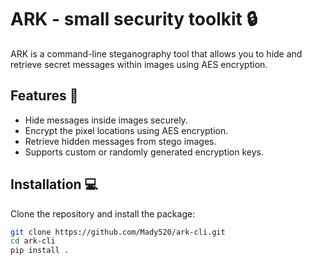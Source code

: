 # ARK - small security toolkit  🔒

ARK is a command-line steganography tool that allows you to hide and retrieve secret messages within images using AES encryption.

## Features 🚀
- Hide messages inside images securely.
- Encrypt the pixel locations using AES encryption.
- Retrieve hidden messages from stego images.
- Supports custom or randomly generated encryption keys.

## Installation 💻
Clone the repository and install the package:

```sh
git clone https://github.com/Mady520/ark-cli.git
cd ark-cli
pip install .

